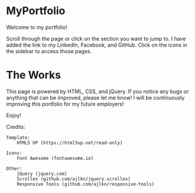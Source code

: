 # MyPortfolio
Welcome to my portfolio!

Scroll through the page or click on the section you want to jump to. I have added the link to my LinkedIn, Facebook, and GitHub. Click on the icons in the sidebar to access those pages.

# The Works
This page is powered by HTML, CSS, and jQuery. If you notice any bugs or anything that can be improved, please let me know! I will be continuously improving this portfolio for my future employers!

Enjoy!

Credits:

	Template:
		HTML5 UP (https://html5up.net/read-only)

	Icons:
		Font Awesome (fontawesome.io)

	Other:
		jQuery (jquery.com)
		Scrollex (github.com/ajlkn/jquery.scrollex)
		Responsive Tools (github.com/ajlkn/responsive-tools)